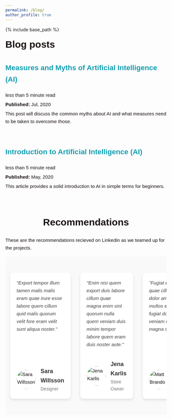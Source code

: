 ```yaml
---
permalink: /blog/
author_profile: true
---
```

{% include base_path %}
<style>
.content-container {
  font-size: 15px;
  color: #1B1212;
  line-height: 1.6;
}
.content-container a {
  text-decoration: none;
  color: #4040FF;
}
.content-container a:hover {
  text-decoration: underline;
}
</style>

<div class="content-container">

<div class="content-container" style="font-family: Arial, sans-serif; line-height: 1.6;">
<div class="content-container" style="font-family: Arial, sans-serif; line-height: 1.6; width: 100%; padding: 0; margin: 0;">
    <h1 class="page__title" style="margin: 0;">Blog posts</h1>
    <h2 id="2199" class="archive__subtitle" style="font-size: 15px; margin: 10px 0;"></h2>
    <div class="list__item" style="width: 100%; padding: 0;">
        <article class="archive__item" itemscope itemtype="http://schema.org/CreativeWork" style="margin: 10px 0; padding: 0;">
            <h2 class="archive__item-title" itemprop="headline">
                <a href="https://medium.com/@samarasimhapeyala/measures-and-myths-of-artificial-intelligence-ai-ff47b093f03" rel="permalink" style="color: rgb(16, 158, 176); text-decoration: none;">Measures and Myths of Artificial Intelligence (AI)</a>
            </h2>
            <p class="page__meta" style="font-size: 15px; margin: 5px 0;"><i class="fa fa-clock-o" aria-hidden="true"></i> less than 5 minute read</p>
            <p class="page__date" style="font-size: 15px; margin: 5px 0;"><strong><i class="fa fa-fw fa-calendar" aria-hidden="true"></i> Published:</strong> <time datetime="2199-01-01T00:00:00+00:00">Jul, 2020</time></p>
            <p class="archive__item-excerpt" itemprop="description" style="font-size: 15px; margin: 5px 0;">This post will discuss the common myths about AI and what measures need to be taken to overcome those.</p>
        </article>
    </div>
<br>
  
  <h2 id="2015" class="archive__subtitle" style="font-size: 15px; margin: 10px 0;"></h2>
    <div class="list__item" style="width: 100%; padding: 0;">
        <article class="archive__item" itemscope itemtype="http://schema.org/CreativeWork" style="margin: 10px 0; padding: 0;">
            <h2 class="archive__item-title" itemprop="headline">
                <a href="https://medium.com/@samarasimhapeyala/introduction-to-artificial-intelligence-ai-c3c4acf9f9b3" rel="permalink" style="color: rgb(16, 158, 176);  text-decoration: none;">Introduction to Artificial Intelligence (AI)</a>
            </h2>
            <p class="page__meta" style="font-size: 15px; margin: 5px 0;"><i class="fa fa-clock-o" aria-hidden="true"></i> less than 5 minute read</p>
            <p class="page__date" style="font-size: 15px; margin: 5px 0;"><strong><i class="fa fa-fw fa-calendar" aria-hidden="true"></i> Published:</strong> <time datetime="2015-08-14T00:00:00+00:00">May, 2020</time></p>
            <p class="archive__item-excerpt" itemprop="description" style="font-size: 15px; margin: 5px 0;">This article provides a solid introduction to AI in simple terms for beginners.</p>
        </article>
    </div>
</div>

<br>

<style>
.testimonials {
  width: 100%;
  overflow: hidden;
  position: relative;
  padding: 50px 0;
  background: #f9f9f9;
}

.testimonial-container {
  display: flex;
  transition: transform 0.5s ease;
}

.testimonial-slider {
  display: flex;
  width: 300%; /* Total width for three cards */
}

.testimonial-box {
  width: 50%; /* Show 2 cards at a time */
  padding: 20px;
  box-sizing: border-box;
  background: white;
  margin: 0 15px;
  box-shadow: 0px 4px 8px rgba(0, 0, 0, 0.1);
  border-radius: 10px;
  display: flex;
  flex-direction: column;
  justify-content: space-between;
  transition: box-shadow 0.3s ease, transform 0.3s ease;
}

.testimonial-box:hover {
  box-shadow: 0px 8px 16px rgba(0, 0, 0, 0.2);
  transform: scale(1.02); /* Slightly enlarge the box */
}

.testimonial-content {
  font-size: 15px;
  color: #444;
  font-style: italic;
  margin-bottom: 15px;
}

.client-info {
  display: flex;
  align-items: center;
  justify-content: flex-start;
  margin-top: 20px;
}

.client-info img {
  border-radius: 50%;
  width: 60px;
  height: 60px;
  margin-right: 15px;
}

.client-info .client-name {
  font-size: 18px;
  font-weight: bold;
  color: #333;
}

.client-info .client-title {
  font-size: 14px;
  color: #777;
}
</style>

<h1 style="text-align: center;">Recommendations</h1>
<p style="font-size: 15px;">These are the recommendations recieved on Linkedin as we teamed up for the projects.</p>
<div class="testimonials">
  <div class="testimonial-container">
    <div class="testimonial-slider" id="testimonialSlider">
      <!-- First recommendation -->
      <div class="testimonial-box">
        <div class="testimonial-content">
          "Export tempor illum tamen malis malis eram quae irure esse labore quem cillum quid malis quorum velit fore eram velit sunt aliqua noster."
        </div>
        <div class="client-info">
          <img src="client1.jpg" alt="Sara Willsson">
          <div>
            <div class="client-name">Sara Willsson</div>
            <div class="client-title">Designer</div>
          </div>
        </div>
      </div>
      <!-- Second recommendation -->
      <div class="testimonial-box">
        <div class="testimonial-content">
          "Enim nisi quem export duis labore cillum quae magna enim sint quorum nulla quem veniam duis minim tempor labore quem eram duis noster aute."
        </div>
        <div class="client-info">
          <img src="client2.jpg" alt="Jena Karlis">
          <div>
            <div class="client-name">Jena Karlis</div>
            <div class="client-title">Store Owner</div>
          </div>
        </div>
      </div>
      <!-- Third recommendation -->
      <div class="testimonial-box">
        <div class="testimonial-content">
          "Fugiat enim eram quae cillum dolore dolor amet nulla culpa multos export minim fugiat dolor enim duis veniam ipsum anim magna sunt elit fore."
        </div>
        <div class="client-info">
          <img src="client3.jpg" alt="Matt Brandon">
          <div>
            <div class="client-name">Matt Brandon</div>
            <div class="client-title">Freelancer</div>
          </div>
        </div>
      </div>
    </div>
  </div>
</div>

<script>
const slider = document.getElementById('testimonialSlider');
const testimonials = document.querySelectorAll('.testimonial-box');
let index = 0;

function slideTestimonials() {
  index = (index + 1) % (testimonials.length - 1); // Wrap around
  const offset = index * -50; // Move by 50% (two cards)
  slider.style.transform = `translateX(${offset}%)`;
}

setInterval(slideTestimonials, 2000); // Change every 2 seconds
</script>



